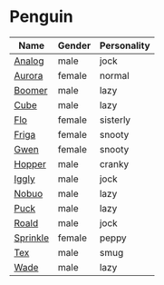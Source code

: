 # Penguin

|Name|Gender|Personality|
|---|---|---|
|[Analog](./analog)|male|jock|
|[Aurora](./aurora)|female|normal|
|[Boomer](./boomer)|male|lazy|
|[Cube](./cube)|male|lazy|
|[Flo](./flo)|female|sisterly|
|[Friga](./friga)|female|snooty|
|[Gwen](./gwen)|female|snooty|
|[Hopper](./hopper)|male|cranky|
|[Iggly](./iggly)|male|jock|
|[Nobuo](./nobuo)|male|lazy|
|[Puck](./puck)|male|lazy|
|[Roald](./roald)|male|jock|
|[Sprinkle](./sprinkle)|female|peppy|
|[Tex](./tex)|male|smug|
|[Wade](./wade)|male|lazy|
